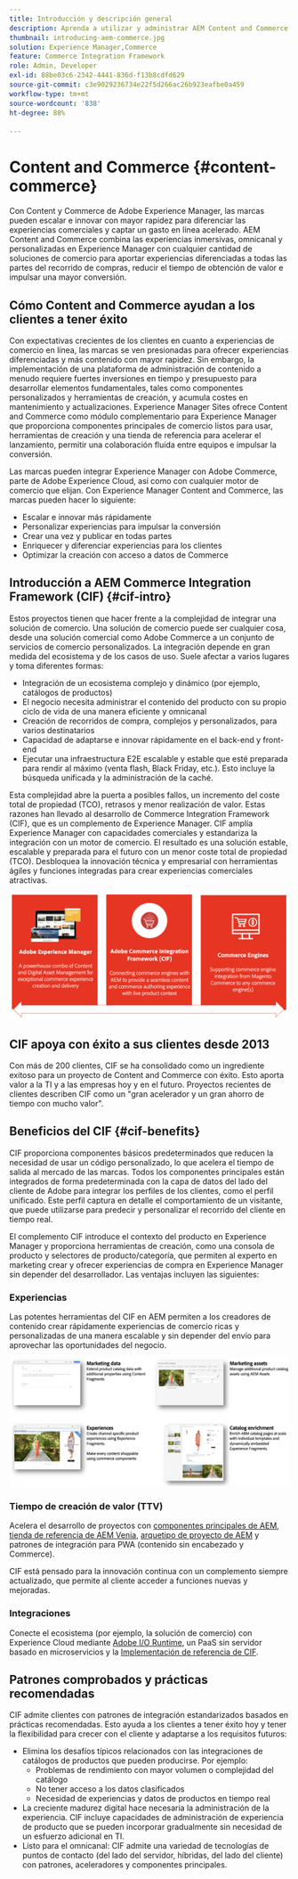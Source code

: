 ```yaml
---
title: Introducción y descripción general
description: Aprenda a utilizar y administrar AEM Content and Commerce con útiles artículos sobre integraciones y cómo empezar a utilizar AEM Storefront.
thumbnail: introducing-aem-commerce.jpg
solution: Experience Manager,Commerce
feature: Commerce Integration Framework
role: Admin, Developer
exl-id: 88be03c6-2342-4441-836d-f13b8cdfd629
source-git-commit: c3e9029236734e22f5d266ac26b923eafbe0a459
workflow-type: tm+mt
source-wordcount: '838'
ht-degree: 88%

---
```


# Content and Commerce {#content-commerce}

Con Content y Commerce de Adobe Experience Manager, las marcas pueden escalar e innovar con mayor rapidez para diferenciar las experiencias comerciales y captar un gasto en línea acelerado. AEM Content and Commerce combina las experiencias inmersivas, omnicanal y personalizadas en Experience Manager con cualquier cantidad de soluciones de comercio para aportar experiencias diferenciadas a todas las partes del recorrido de compras, reducir el tiempo de obtención de valor e impulsar una mayor conversión.

## Cómo Content and Commerce ayudan a los clientes a tener éxito

Con expectativas crecientes de los clientes en cuanto a experiencias de comercio en línea, las marcas se ven presionadas para ofrecer experiencias diferenciadas y más contenido con mayor rapidez. Sin embargo, la implementación de una plataforma de administración de contenido a menudo requiere fuertes inversiones en tiempo y presupuesto para desarrollar elementos fundamentales, tales como componentes personalizados y herramientas de creación, y acumula costes en mantenimiento y actualizaciones. Experience Manager Sites ofrece Content and Commerce como módulo complementario para Experience Manager que proporciona componentes principales de comercio listos para usar, herramientas de creación y una tienda de referencia para acelerar el lanzamiento, permitir una colaboración fluida entre equipos e impulsar la conversión.

Las marcas pueden integrar Experience Manager con Adobe Commerce, parte de Adobe Experience Cloud, así como con cualquier motor de comercio que elijan. Con Experience Manager Content and Commerce, las marcas pueden hacer lo siguiente:

* Escalar e innovar más rápidamente
* Personalizar experiencias para impulsar la conversión
* Crear una vez y publicar en todas partes
* Enriquecer y diferenciar experiencias para los clientes
* Optimizar la creación con acceso a datos de Commerce

## Introducción a AEM Commerce Integration Framework (CIF) {#cif-intro}

Estos proyectos tienen que hacer frente a la complejidad de integrar una solución de comercio. Una solución de comercio puede ser cualquier cosa, desde una solución comercial como Adobe Commerce a un conjunto de servicios de comercio personalizados. La integración depende en gran medida del ecosistema y de los casos de uso. Suele afectar a varios lugares y toma diferentes formas:

* Integración de un ecosistema complejo y dinámico (por ejemplo, catálogos de productos)
* El negocio necesita administrar el contenido del producto con su propio ciclo de vida de una manera eficiente y omnicanal
* Creación de recorridos de compra, complejos y personalizados, para varios destinatarios
* Capacidad de adaptarse e innovar rápidamente en el back-end y front-end
* Ejecutar una infraestructura E2E escalable y estable que esté preparada para rendir al máximo (venta flash, Black Friday, etc.). Esto incluye la búsqueda unificada y la administración de la caché.

Esta complejidad abre la puerta a posibles fallos, un incremento del coste total de propiedad (TCO), retrasos y menor realización de valor. Estas razones han llevado al desarrollo de Commerce Integration Framework (CIF), que es un complemento de Experience Manager. CIF amplía Experience Manager con capacidades comerciales y estandariza la integración con un motor de comercio. El resultado es una solución estable, escalable y preparada para el futuro con un menor coste total de propiedad (TCO). Desbloquea la innovación técnica y empresarial con herramientas ágiles y funciones integradas para crear experiencias comerciales atractivas.

![Elementos del CIF](./assets/CIF/CIF_Overview.png)

## CIF apoya con éxito a sus clientes desde 2013

Con más de 200 clientes, CIF se ha consolidado como un ingrediente exitoso para un proyecto de Content and Commerce con éxito. Esto aporta valor a la TI y a las empresas hoy y en el futuro. Proyectos recientes de clientes describen CIF como un &quot;gran acelerador y un gran ahorro de tiempo con mucho valor&quot;.

## Beneficios del CIF {#cif-benefits}

CIF proporciona componentes básicos predeterminados que reducen la necesidad de usar un código personalizado, lo que acelera el tiempo de salida al mercado de las marcas. Todos los componentes principales están integrados de forma predeterminada con la capa de datos del lado del cliente de Adobe para integrar los perfiles de los clientes, como el perfil unificado. Este perfil captura en detalle el comportamiento de un visitante, que puede utilizarse para predecir y personalizar el recorrido del cliente en tiempo real.

El complemento CIF introduce el contexto del producto en Experience Manager y proporciona herramientas de creación, como una consola de producto y selectores de producto/categoría, que permiten al experto en marketing crear y ofrecer experiencias de compra en Experience Manager sin depender del desarrollador. Las ventajas incluyen las siguientes:

### Experiencias

Las potentes herramientas del CIF en AEM permiten a los creadores de contenido crear rápidamente experiencias de comercio ricas y personalizadas de una manera escalable y sin depender del envío para aprovechar las oportunidades del negocio.

![Elementos del CIF](./assets/CIF/CIF_Product_Experience_Management.png)

### Tiempo de creación de valor (TTV)

Acelera el desarrollo de proyectos con [componentes principales de AEM](https://www.aemcomponents.dev/), [tienda de referencia de AEM Venia](https://github.com/adobe/aem-cif-guides-venia), [arquetipo de proyecto de AEM](https://experienceleague.adobe.com/docs/experience-manager-core-components/using/developing/archetype/overview.html?lang=es) y patrones de integración para PWA (contenido sin encabezado y Commerce).

CIF está pensado para la innovación continua con un complemento siempre actualizado, que permite al cliente acceder a funciones nuevas y mejoradas.

### Integraciones

Conecte el ecosistema (por ejemplo, la solución de comercio) con Experience Cloud mediante [Adobe I/O Runtime](https://www.adobe.io/apis/experienceplatform/runtime.html), un PaaS sin servidor basado en microservicios y la [Implementación de referencia de CIF](https://github.com/adobe/commerce-cif-graphql-integration-reference).

## Patrones comprobados y prácticas recomendadas

CIF admite clientes con patrones de integración estandarizados basados en prácticas recomendadas. Esto ayuda a los clientes a tener éxito hoy y tener la flexibilidad para crecer con el cliente y adaptarse a los requisitos futuros:

* Elimina los desafíos típicos relacionados con las integraciones de catálogos de productos que pueden producirse. Por ejemplo:
   * Problemas de rendimiento con mayor volumen o complejidad del catálogo
   * No tener acceso a los datos clasificados
   * Necesidad de experiencias y datos de productos en tiempo real
* La creciente madurez digital hace necesaria la administración de la experiencia. CIF incluye capacidades de administración de experiencia de producto que se pueden incorporar gradualmente sin necesidad de un esfuerzo adicional en TI.
* Listo para el omnicanal: CIF admite una variedad de tecnologías de puntos de contacto (del lado del servidor, híbridas, del lado del cliente) con patrones, aceleradores y componentes principales.
